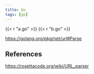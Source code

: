 ```yaml
---
title: Go
tags: [go]
---
```


{{< r "a.go" >}}
{{< r "b.go" >}}

<https://golang.org/pkg/net/url#Parse>

## References

<https://rosettacode.org/wiki/URL_parser>

